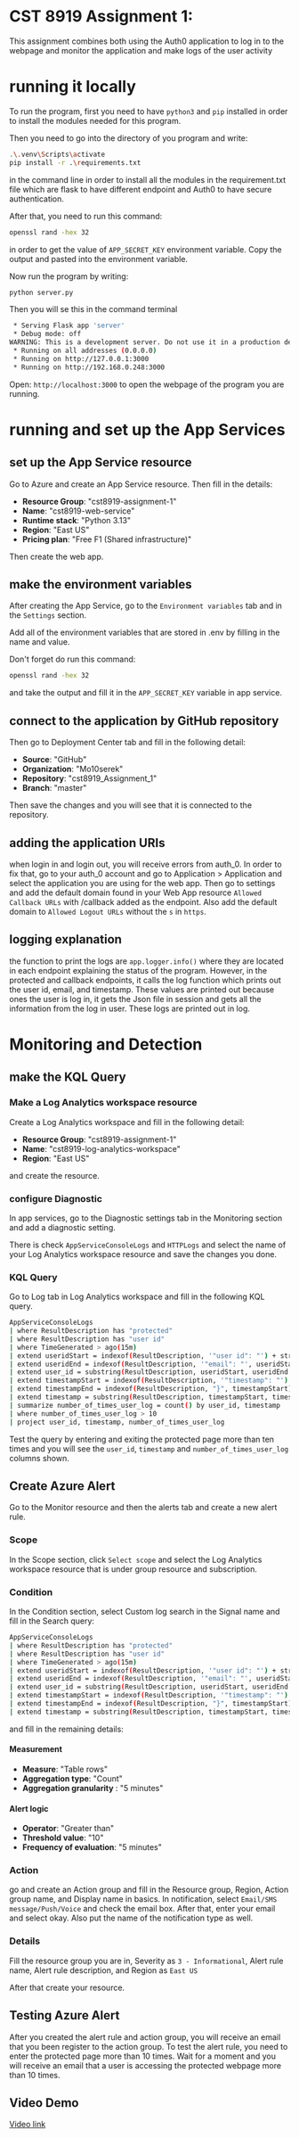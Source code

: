# CST 8919 Assignment 1: 

This assignment combines both using the Auth0 application to log in to the webpage and monitor the application and make logs of the user activity

# running it locally

To run the program, first you need to have `python3` and `pip` installed in order to install the modules needed for this program.

Then you need to go into the directory of you program and write:

```bash
.\.venv\Scripts\activate
pip install -r .\requirements.txt
```

in the command line in order to install all the modules in the requirement.txt file which are flask to have different endpoint and Auth0 to have secure authentication.

After that, you need to run this command:

```bash
openssl rand -hex 32
```

in order to get the value of `APP_SECRET_KEY` environment variable. Copy the output and pasted into the environment variable.

Now run the program by writing:

```bash
python server.py
```
Then you will se this in the command terminal 

```bash
 * Serving Flask app 'server'
 * Debug mode: off
WARNING: This is a development server. Do not use it in a production deployment. Use a production WSGI server instead.
 * Running on all addresses (0.0.0.0)
 * Running on http://127.0.0.1:3000
 * Running on http://192.168.0.248:3000
```

Open: `http://localhost:3000` to open the webpage of the program you are running.

# running and set up the App Services 

## set up the App Service resource

Go to Azure and create an App Service resource. Then fill in the details:

- **Resource Group**: "cst8919-assignment-1"
- **Name**: "cst8919-web-service"
- **Runtime stack**: "Python 3.13"
- **Region**: "East US"
- **Pricing plan**: "Free F1 (Shared infrastructure)"

Then create the web app.

## make the environment variables

After creating the App Service, go to the `Environment variables` tab and in the `Settings` section. 

Add all of the environment variables that are stored in .env by filling in the name and value. 

Don't forget do run this command:

```bash
openssl rand -hex 32
```

and take the output and fill it in the `APP_SECRET_KEY` variable in app service.

## connect to the application by GitHub repository

Then go to Deployment Center tab and fill in the following detail:

- **Source**: "GitHub"
- **Organization**: "Mo10serek"
- **Repository**: "cst8919_Assignment_1"
- **Branch**: "master"

Then save the changes and you will see that it is connected to the repository.

## adding the application URIs

when login in and login out, you will receive errors from auth_0. In order to fix that, go to your auth_0 account and go to Application > Application and select the application you are using for the web app. Then go to settings and add the default domain found in your Web App resource `Allowed Callback URLs` with /callback added as the endpoint. Also add the default domain to `Allowed Logout URLs` without the `s` in `https`.

## logging explanation

the function to print the logs are `app.logger.info()` where they are located in each endpoint explaining the status of the program. However, in the protected and callback endpoints, it calls the log function which prints out the user id, email, and timestamp. These values are printed out because ones the user is log in, it gets the Json file in session and gets all the information from the log in user. These logs are printed out in log.

# Monitoring and Detection

## make the KQL Query

### Make a Log Analytics workspace resource

Create a Log Analytics workspace and fill in the following detail:

- **Resource Group**: "cst8919-assignment-1"
- **Name**: "cst8919-log-analytics-workspace"
- **Region**: "East US"

and create the resource.

### configure Diagnostic

In app services, go to the Diagnostic settings tab in the Monitoring section and add a diagnostic setting.

There is check `AppServiceConsoleLogs` and `HTTPLogs` and select the name of your Log Analytics workspace resource and save the changes you done.

### KQL Query

Go to Log tab in Log Analytics workspace and fill in the following KQL query.

```bash
AppServiceConsoleLogs 
| where ResultDescription has "protected"
| where ResultDescription has "user id"
| where TimeGenerated > ago(15m)
| extend useridStart = indexof(ResultDescription, '"user id": "') + strlen('"user id": "')
| extend useridEnd = indexof(ResultDescription, '"email": "', useridStart) - 3
| extend user_id = substring(ResultDescription, useridStart, useridEnd - useridStart)
| extend timestampStart = indexof(ResultDescription, '"timestamp": "') + strlen('"timestamp": "')
| extend timestampEnd = indexof(ResultDescription, "}", timestampStart) - 1
| extend timestamp = substring(ResultDescription, timestampStart, timestampEnd - timestampStart)
| summarize number_of_times_user_log = count() by user_id, timestamp
| where number_of_times_user_log > 10
| project user_id, timestamp, number_of_times_user_log
```

Test the query by entering and exiting the protected page more than ten times and you will see the `user_id`, `timestamp` and `number_of_times_user_log` columns shown.

## Create Azure Alert 

Go to the Monitor resource and then the alerts tab and create a new alert rule. 

### Scope

In the Scope section, click `Select scope` and select the Log Analytics workspace resource that is under group resource and subscription. 

### Condition

In the Condition section, select Custom log search in the Signal name and fill in the Search query:

```bash
AppServiceConsoleLogs 
| where ResultDescription has "protected"
| where ResultDescription has "user id"
| where TimeGenerated > ago(15m)
| extend useridStart = indexof(ResultDescription, '"user id": "') + strlen('"user id": "')
| extend useridEnd = indexof(ResultDescription, '"email": "', useridStart) - 3
| extend user_id = substring(ResultDescription, useridStart, useridEnd - useridStart)
| extend timestampStart = indexof(ResultDescription, '"timestamp": "') + strlen('"timestamp": "')
| extend timestampEnd = indexof(ResultDescription, "}", timestampStart) - 1
| extend timestamp = substring(ResultDescription, timestampStart, timestampEnd - timestampStart)
```

and fill in the remaining details:

#### Measurement

- **Measure**: "Table rows"
- **Aggregation type**: "Count"
- **Aggregation granularity** : "5 minutes"

#### Alert logic

- **Operator**: "Greater than"
- **Threshold value**: "10"
- **Frequency of evaluation**: "5 minutes"

### Action

go and create an Action group and fill in the Resource group, Region, Action group name, and Display name in basics. In notification, select `Email/SMS message/Push/Voice` and check the email box. After that, enter your email and select okay. Also put the name of the notification type as well.

### Details

Fill the resource group you are in, Severity as `3 - Informational`, Alert rule name, Alert rule description, and Region as `East US`

After that create your resource. 

## Testing Azure Alert

After you created the alert rule and action group, you will receive an email that you been register to the action group. To test the alert rule, you need to enter the protected page more than 10 times. Wait for a moment and you will receive an email that a user is accessing the protected webpage more than 10 times.

## Video Demo

[Video link](https://youtu.be/Sf2HJxcfIXc)
